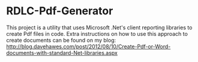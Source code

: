 RDLC-Pdf-Generator
==================

This project is a utility that uses Microsoft .Net's client reporting libraries to create Pdf files in code. Extra instructions on how to use this approach to create documents can be found on my blog:  http://blog.davehawes.com/post/2012/08/10/Create-Pdf-or-Word-documents-with-standard-Net-libraries.aspx

